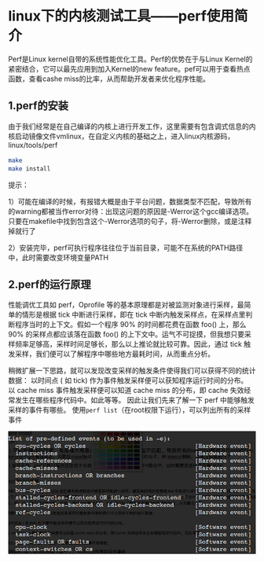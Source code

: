# linux下的内核测试工具——perf使用简介


Perf是Linux kernel自带的系统性能优化工具。Perf的优势在于与Linux Kernel的紧密结合，它可以最先应用到加入Kernel的new feature。pef可以用于查看热点函数，查看cashe miss的比率，从而帮助开发者来优化程序性能。

## 1.perf的安装

由于我们经常是在自己编译的内核上进行开发工作，这里需要有包含调式信息的内核启动镜像文件vmlinux，在自定义内核的基础之上，进入linux内核源码，linux/tools/perf

```sh
make
make install
```


提示：

1）可能在编译的时候，有报错大概是由于平台问题，数据类型不匹配，导致所有的warning都被当作error对待：出现这问题的原因是-Werror这个gcc编译选项。只要在makefile中找到包含这个-Werror选项的句子，将-Werror删除，或是注释掉就行了

2）安装完毕，perf可执行程序往往位于当前目录，可能不在系统的PATH路径中，此时需要改变环境变量PATH

## 2.perf的运行原理

性能调优工具如 perf，Oprofile 等的基本原理都是对被监测对象进行采样，最简单的情形是根据 tick 中断进行采样，即在 tick 中断内触发采样点，在采样点里判断程序当时的上下文。假如一个程序 90% 的时间都花费在函数 foo() 上，那么 90% 的采样点都应该落在函数 foo() 的上下文中。运气不可捉摸，但我想只要采样频率足够高，采样时间足够长，那么以上推论就比较可靠。因此，通过 tick 触发采样，我们便可以了解程序中哪些地方最耗时间，从而重点分析。 


稍微扩展一下思路，就可以发现改变采样的触发条件使得我们可以获得不同的统计数据：
以时间点 ( 如 tick) 作为事件触发采样便可以获知程序运行时间的分布。
以 cache miss 事件触发采样便可以知道 cache miss 的分布，即 cache 失效经常发生在哪些程序代码中。如此等等。
因此让我们先来了解一下 perf 中能够触发采样的事件有哪些。
使用`perf list`（在root权限下运行），可以列出所有的采样事件


![](images/20130824153316203.png)





